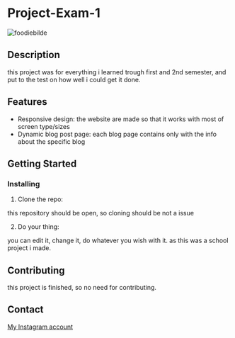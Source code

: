 # Project-Exam-1

![foodiebilde](https://github.com/OGTrizzy/Project-Exam-1/assets/142795941/9a3f2c17-08d0-4670-bc57-0cbbe81d09fb)


## Description

this project was for everything i learned trough first and 2nd semester, and put to the test on how well i could get it done.

## Features
- Responsive design: the website are made so that it works with most of screen type/sizes
- Dynamic blog post page: each blog page contains only with the info about the specific blog

## Getting Started

### Installing

1. Clone the repo:

  this repository should be open, so cloning should be not a issue

2. Do your thing:

  you can edit it, change it, do whatever you wish with it. as this was a school project i made.

## Contributing

this project is finished, so no need for contributing.

## Contact

[My Instagram account](https://www.instagram.com/tristian_oyen/)
